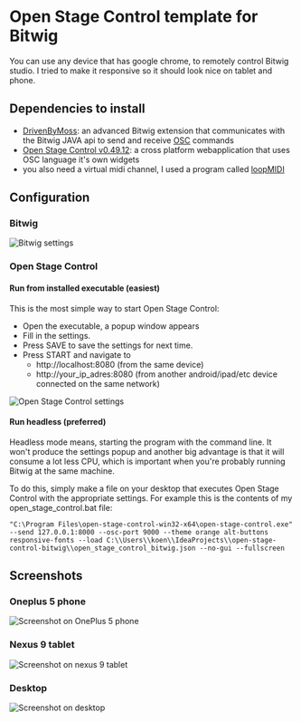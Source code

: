 # Open Stage Control template for Bitwig
You can use any device that has google chrome, to remotely control Bitwig studio.
I tried to make it responsive so it should look nice on tablet and phone.

## Dependencies to install
- [DrivenByMoss](https://github.com/git-moss/DrivenByMoss/): an advanced Bitwig extension that communicates with the Bitwig JAVA api to send and receive [OSC](http://opensoundcontrol.org/) commands
- [Open Stage Control v0.49.12](https://github.com/jean-emmanuel/open-stage-control/): a cross platform webapplication that uses OSC language it's own widgets
- you also need a virtual midi channel, I used a program called [loopMIDI](https://www.tobias-erichsen.de/software/loopmidi.html)

## Configuration

### Bitwig
![Bitwig settings](img/bitwig_settings.png)

### Open Stage Control

#### Run from installed executable (easiest)
This is the most simple way to start Open Stage Control:
- Open the executable, a popup window appears
- Fill in the settings.
- Press SAVE to save the settings for next time.
- Press START and navigate to
    - http://localhost:8080 (from the same device)
    - http://your_ip_adres:8080 (from another android/ipad/etc device connected on the same network)

![Open Stage Control settings](img/open_stage_control_settings.png)

#### Run headless (preferred)
Headless mode means, starting the program with the command line.
It won't produce the settings popup and another big advantage is that it will consume a lot less CPU, which is important when you're probably running Bitwig at the same machine.

To do this, simply make a file on your desktop that executes Open Stage Control with the appropriate settings.
For example this is the contents of my open_stage_control.bat file:
```
"C:\Program Files\open-stage-control-win32-x64\open-stage-control.exe" --send 127.0.0.1:8000 --osc-port 9000 --theme orange alt-buttons responsive-fonts --load C:\\Users\\koen\\IdeaProjects\\open-stage-control-bitwig\\open_stage_control_bitwig.json --no-gui --fullscreen
```

## Screenshots
### Oneplus 5 phone
![Screenshot on OnePlus 5 phone](img/devices_oneplus_5.png)

### Nexus 9 tablet
![Screenshot on nexus 9 tablet](img/mixer_nexus_9.png)

### Desktop
![Screenshot on desktop](img/keyboard_desktop.png)
